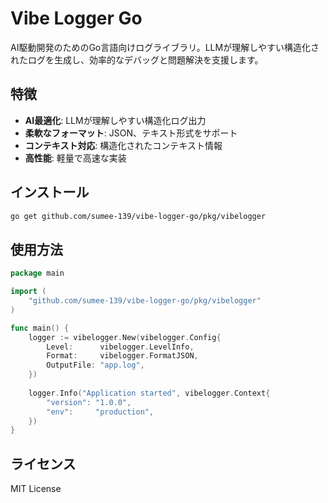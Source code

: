 # Vibe Logger Go

AI駆動開発のためのGo言語向けログライブラリ。LLMが理解しやすい構造化されたログを生成し、効率的なデバッグと問題解決を支援します。

## 特徴

- **AI最適化**: LLMが理解しやすい構造化ログ出力
- **柔軟なフォーマット**: JSON、テキスト形式をサポート
- **コンテキスト対応**: 構造化されたコンテキスト情報
- **高性能**: 軽量で高速な実装

## インストール

```bash
go get github.com/sumee-139/vibe-logger-go/pkg/vibelogger
```

## 使用方法

```go
package main

import (
    "github.com/sumee-139/vibe-logger-go/pkg/vibelogger"
)

func main() {
    logger := vibelogger.New(vibelogger.Config{
        Level:      vibelogger.LevelInfo,
        Format:     vibelogger.FormatJSON,
        OutputFile: "app.log",
    })
    
    logger.Info("Application started", vibelogger.Context{
        "version": "1.0.0",
        "env":     "production",
    })
}
```

## ライセンス

MIT License